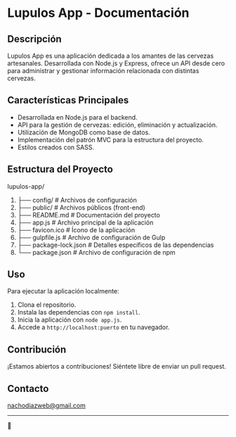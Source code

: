 # Lupulos App - Documentación

## Descripción

Lupulos App es una aplicación dedicada a los amantes de las cervezas artesanales. Desarrollada con Node.js y Express, ofrece un API desde cero para administrar y gestionar información relacionada con distintas cervezas.

## Características Principales

- Desarrollada en Node.js para el backend.
- API para la gestión de cervezas: edición, eliminación y actualización.
- Utilización de MongoDB como base de datos.
- Implementación del patrón MVC para la estructura del proyecto.
- Estilos creados con SASS.

## Estructura del Proyecto

lupulos-app/

1. ├── config/              # Archivos de configuración
2. ├── public/              # Archivos públicos (front-end)
3. ├── README.md            # Documentación del proyecto
4. ├── app.js               # Archivo principal de la aplicación
5. ├── favicon.ico          # Ícono de la aplicación
6. ├── gulpfile.js          # Archivo de configuración de Gulp
7. ├── package-lock.json    # Detalles específicos de las dependencias
8. └── package.json         # Archivo de configuración de npm

## Uso

Para ejecutar la aplicación localmente:

1. Clona el repositorio.
2. Instala las dependencias con `npm install`.
3. Inicia la aplicación con `node app.js`.
4. Accede a `http://localhost:puerto` en tu navegador.

## Contribución

¡Estamos abiertos a contribuciones! Siéntete libre de enviar un pull request.

## Contacto

nachodiazweb@gmail.com

---

🍺
